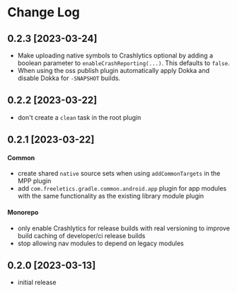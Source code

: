 Change Log
==========

## 0.2.3 **[2023-03-24]**

- Make uploading native symbols to Crashlytics optional by adding a boolean parameter to `enableCrashReporting(...)`. This
  defaults to `false`.
- When using the oss publish plugin automatically apply Dokka and disable Dokka for `-SNAPSHOT` builds.


## 0.2.2 **[2023-03-22]**

- don't create a `clean` task in the root plugin


## 0.2.1 **[2023-03-22]**

#### Common

- create shared `native` source sets when using `addCommonTargets` in the MPP plugin
- add `com.freeletics.gradle.common.android.app` plugin for app modules with the same functionality as the existing library module plugin

#### Monorepo

- only enable Crashlytics for release builds with real versioning to improve build caching of developer/ci release builds
- stop allowing nav modules to depend on legacy modules


## 0.2.0 **[2023-03-13]**

- initial release
